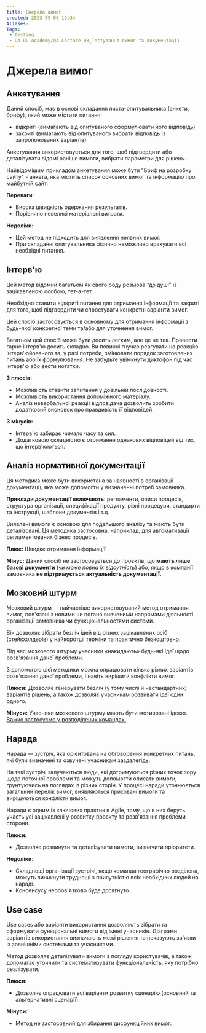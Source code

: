 ```yaml
---
title: Джерела вимог
created: 2023-09-06 19:34
Aliases:
Tags: 
 - testing
 - QA-DL-Academy/QA-Lecture-08_Тестування-вимог-та-документації
---
```

# Джерела вимог

## Анкетування

Даний спосіб, має в основі складання листа-опитувальника (анкети, брифу), який може містити питання: 
* відкриті (вимагають від опитуваного сформулювати його відповідь) 
* закриті (вимагають від опитуваного вибрати відповідь із запропонованих варіантів) 

Анкетування використовується для того, щоб підтвердити або деталізувати відомі раніше вимоги, вибрати параметри для рішень.

Найвідомішим прикладом анкетування може бути "Бриф на розробку сайту" - анкета, яка містить список основних вимог та інформацію про майбутній сайт.

**Переваги**:
* Висока швидкість одержання результатів.
* Порівняно невеликі матеріальні витрати.

**Недоліки:**
* Цей метод не підходить для виявлення неявних вимог.
* При складанні опитувальника фізично неможливо врахувати всі необхідні питання.
## Інтерв'ю

Цей метод відомий багатьом як свого роду розмова “до душі” із зацікавленою особою, тет-а-тет.

Необхідно ставити відкриті питання для отримання інформації та закриті для того, щоб підтвердити чи спростувати конкретні варіанти вимог.

Цей спосіб застосовується в основному для отримання інформації з будь-якої конкретної теми та/або для уточнення вимог.

Багатьом цей спосіб може бути досить легким, але це не так. Провести гарне інтерв'ю досить складно. Ви повинні гнучко реагувати на реакцію інтерв'юйованого та, у разі потреби, змінювати порядок заготовлених питань або їх формулювання. Не забудьте увімкнути диктофон під час інтерв'ю або вести нотатки.

**З плюсів:**
* Можливість ставити запитання у довільній послідовності.
* Можливість використання допоміжного матеріалу.
* Аналіз невербальної реакції відповідача дозволить зробити додатковий висновок про правдивість її відповідей.

**З мінусів:**
* Інтерв'ю забирає чимало часу та сил.
* Додатковою складністю є отримання однакових відповідей від тих, що інтерв'юються.
## Аналіз нормативної документації

Ця методика може бути використана за наявності в організації документації, яка може допомогти у визначенні потреб замовника. 

**Приклади документації включають**: регламенти, описи процесів, структура організації, специфікації продукту, різні процедури, стандарти та інструкції, шаблони документів і т.д.

Виявлені вимоги є основою для подальшого аналізу та мають бути деталізовані. Ця методика застосовна, наприклад, для автоматизації регламентованих бізнес процесів.

**Плюс:**
Швидке отримання інформації.

**Мінус:**
Даний спосіб не застосовується до проєктів, що **мають лише базові документи** (_чи може  повна їх відсутність_) або, якщо в компанії замовника **не підтримується актуальність документації.**
## Мозковий штурм

Мозковий штурм — найчастіше використовуваний метод отримання вимог, пов'язані з новими чи погано вивченими напрямами діяльності організації замовника чи функціональностями системи.

Він дозволяє зібрати безліч ідей від різних зацікавлених осіб (стейкхолдерів) у найкоротші терміни та практично безкоштовно.

Під час мозкового штурму учасники «накидають» будь-які ідеї щодо розв'язання даної проблеми.

З допомогою цієї методики можна опрацювати кілька різних варіантів розв'язання даної проблеми, і навіть вирішити конфлікти вимог.

**Плюси:**
Дозволяє генерувати безліч (у тому числі й нестандартних) варіантів рішень, а також дозволяє учасникам розвивати ідеї один одного.

**Мінуси:**
Учасники мозкового штурму мають бути мотивовані ідеєю.
<span style="text-decoration:underline;">Важко застосуємо у розподілених командах.</span>

## Нарада

Нарада — зустріч, яка орієнтована на обговорення конкретних питань, які були визначені та озвучені учасникам заздалегідь.

На такі зустрічі залучаються люди, які дотримуються різних точок зору щодо поточної проблеми та можуть допомогти описати вимоги, ґрунтуючись на поглядах із різних сторін. У процесі наради уточнюється загальний перелік вимог, виявляються приховані вимоги та вирішуються конфлікти вимог.

Наради є одним із ключових практик в Agile, тому, що в них беруть участь усі зацікавлені у розвитку проєкту та розв'язання проблеми сторони.

**Плюси:**
* Дозволяє розвинути та деталізувати вимоги, визначити пріоритети.

**Недоліки**:
* Складнощі організації зустрічі, якщо команда географічно розділена, можуть виникнути труднощі з присутністю всіх необхідних людей на нараді.
* Консенсусу необов'язково буде досягнуто.
## Use case

Use cases або варіанти використання дозволяють зібрати та сформувати функціональні вимоги від імені учасників. Діаграми варіантів використання визначають межі рішення та показують зв'язки із зовнішніми системами та учасниками.

Метод дозволяє деталізувати вимоги з погляду користувачів, а також допомагає уточнити та систематизувати функціональність, яку потрібно реалізувати.

**Плюси:**
* Дозволяє опрацювати всі варіанти розвитку сценарію (основний та альтернативні сценарії).

**Мінуси:**
* Метод не застосовний для збирання дисфункційних вимог.